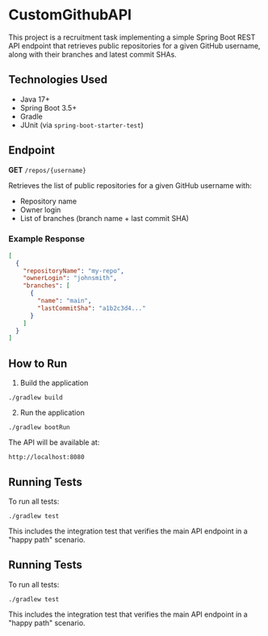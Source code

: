 # CustomGithubAPI
This project is a recruitment task implementing a simple Spring Boot REST API endpoint that retrieves public repositories for a given GitHub username, along with their branches and latest commit SHAs.

## Technologies Used

- Java 17+
- Spring Boot 3.5+
- Gradle
- JUnit (via `spring-boot-starter-test`)  

## Endpoint

**GET** `/repos/{username}`

Retrieves the list of public repositories for a given GitHub username with:
- Repository name
- Owner login
- List of branches (branch name + last commit SHA)

### Example Response
```json
[
  {
    "repositoryName": "my-repo",
    "ownerLogin": "johnsmith",
    "branches": [
      {
        "name": "main",
        "lastCommitSha": "a1b2c3d4..."
      }
    ]
  }
]
```

## How to Run
1. Build the application

```
./gradlew build
```

2. Run the application
   
```
./gradlew bootRun
```

The API will be available at:

```
http://localhost:8080
```

## Running Tests

To run all tests:
```
./gradlew test
```

This includes the integration test that verifies the main API endpoint in a "happy path" scenario.

## Running Tests

To run all tests:
```
./gradlew test
```
This includes the integration test that verifies the main API endpoint in a "happy path" scenario.
